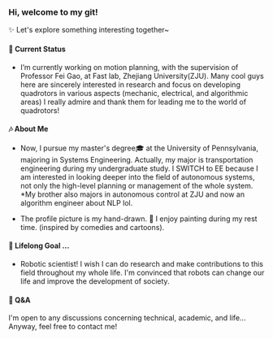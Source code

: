 ### Hi, welcome to my git!

:sparkles: Let's explore something interesting together~

#### 🍃 Current Status

- I’m currently working on motion planning, with the supervision of Professor Fei Gao, at Fast lab, Zhejiang University(ZJU). 
Many cool guys here are sincerely interested in research and focus on developing quadrotors in various aspects (mechanic, electrical, and algorithmic areas) 
I really admire and thank them for leading me to the world of quadrotors!

####  :notes: About Me

- Now, I pursue my master's degree:mortar_board: at the University of Pennsylvania, majoring in Systems Engineering. 
Actually, my major is transportation engineering during my undergraduate study.
I SWITCH to EE because I am interested in looking deeper into the field of autonomous systems, not only the high-level planning or management of the whole system. 
*My brother also majors in autonomous control at ZJU and now an algorithm engineer about NLP lol.

- The profile picture is my hand-drawn. 🌸 I enjoy painting during my rest time. (inspired by comedies and cartoons). 

#### 🍂 Lifelong Goal ... 

- Robotic scientist! I wish I can do research and make contributions to this field throughout my whole life. 
I'm convinced that robots can change our life and improve the development of society.

#### 💬 Q&A

I'm open to any discussions concerning technical, academic, and life... Anyway, feel free to contact me! 
